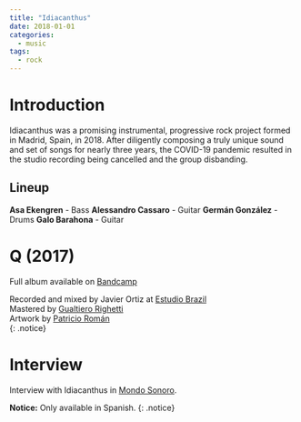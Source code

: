 ```yaml
---
title: "Idiacanthus"
date: 2018-01-01
categories:
  - music
tags:
  - rock
---
```

# Introduction
Idiacanthus was a promising instrumental, progressive rock project formed in Madrid, Spain, in 2018. After diligently composing a truly unique sound and set of songs for nearly three years, the COVID-19 pandemic resulted in the studio recording being cancelled and the group disbanding.

## Lineup
**Asa Ekengren** - Bass
**Alessandro Cassaro** - Guitar
**Germán González** - Drums
**Galo Barahona** - Guitar  

# Q (2017)
Full album available on [Bandcamp](https://c4pgr4s.bandcamp.com/album/q)  


Recorded and mixed by Javier Ortiz at [Estudio Brazil](http://estudiobrazil.com/es/home.php)  
Mastered by [Gualtiero Righetti](https://www.linkedin.com/in/gualtierorighetti/)  
Artwork by [Patricio Román](https://www.patricioromanb.com)  
{: .notice}

# Interview
Interview with Idiacanthus in [Mondo Sonoro](https://issuu.com/mondosonoro/docs/mondosonoro_madrid_diciembre17/2).  

**Notice:** Only available in Spanish.
{: .notice}
